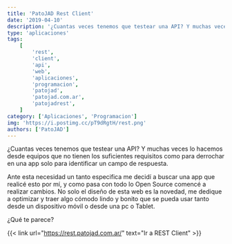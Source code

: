 ```yaml
---
title: 'PatoJAD Rest Client'
date: '2019-04-10'
description: '¿Cuantas veces tenemos que testear una API? Y muchas veces lo hacemos desde equipos que no tienen los suficientes requisitos como para derrochar en una app solo para identificar un campo de respuesta.'
type: 'aplicaciones'
tags:
    [
        'rest',
        'client',
        'api',
        'web',
        'aplicaciones',
        'programacion',
        'patojad',
        'patojad.com.ar',
        'patojadrest',
    ]
category: ['Aplicaciones', 'Programacion']
img: 'https://i.postimg.cc/pT9dRgtH/rest.png'
authors: ['PatoJAD']
---
```


¿Cuantas veces tenemos que testear una API? Y muchas veces lo hacemos desde equipos que no tienen los suficientes requisitos como para derrochar en una app solo para identificar un campo de respuesta.

Ante esta necesidad un tanto especifica me decidí a buscar una app que realicé esto por mí, y como pasa con todo lo Open Source comencé a realizar cambios. No solo el diseño de esta web es la novedad, me dedique a optimizar y traer algo cómodo lindo y bonito que se pueda usar tanto desde un dispositivo móvil o desde una pc o Tablet.

¿Qué te parece?

{{< link url="https://rest.patojad.com.ar/" text="Ir a REST Client" >}}
